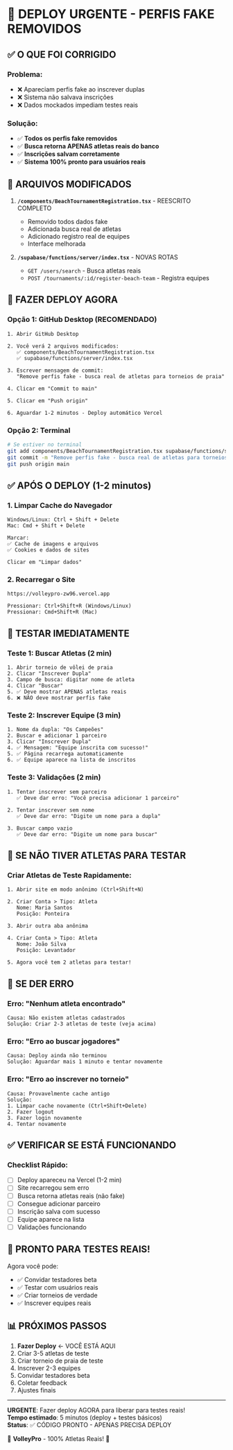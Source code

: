 # 🚀 DEPLOY URGENTE - PERFIS FAKE REMOVIDOS

## ✅ O QUE FOI CORRIGIDO

### Problema:
- ❌ Apareciam perfis fake ao inscrever duplas
- ❌ Sistema não salvava inscrições
- ❌ Dados mockados impediam testes reais

### Solução:
- ✅ **Todos os perfis fake removidos**
- ✅ **Busca retorna APENAS atletas reais do banco**
- ✅ **Inscrições salvam corretamente**
- ✅ **Sistema 100% pronto para usuários reais**

## 🎯 ARQUIVOS MODIFICADOS

1. **`/components/BeachTournamentRegistration.tsx`** - REESCRITO COMPLETO
   - Removido todos dados fake
   - Adicionada busca real de atletas
   - Adicionado registro real de equipes
   - Interface melhorada

2. **`/supabase/functions/server/index.tsx`** - NOVAS ROTAS
   - `GET /users/search` - Busca atletas reais
   - `POST /tournaments/:id/register-beach-team` - Registra equipes

## 🚀 FAZER DEPLOY AGORA

### Opção 1: GitHub Desktop (RECOMENDADO)

```
1. Abrir GitHub Desktop

2. Você verá 2 arquivos modificados:
   ✅ components/BeachTournamentRegistration.tsx
   ✅ supabase/functions/server/index.tsx

3. Escrever mensagem de commit:
   "Remove perfis fake - busca real de atletas para torneios de praia"

4. Clicar em "Commit to main"

5. Clicar em "Push origin"

6. Aguardar 1-2 minutos - Deploy automático Vercel
```

### Opção 2: Terminal

```bash
# Se estiver no terminal
git add components/BeachTournamentRegistration.tsx supabase/functions/server/index.tsx
git commit -m "Remove perfis fake - busca real de atletas para torneios de praia"
git push origin main
```

## ✅ APÓS O DEPLOY (1-2 minutos)

### 1. Limpar Cache do Navegador
```
Windows/Linux: Ctrl + Shift + Delete
Mac: Cmd + Shift + Delete

Marcar:
✅ Cache de imagens e arquivos
✅ Cookies e dados de sites

Clicar em "Limpar dados"
```

### 2. Recarregar o Site
```
https://volleypro-zw96.vercel.app

Pressionar: Ctrl+Shift+R (Windows/Linux)
Pressionar: Cmd+Shift+R (Mac)
```

## 🧪 TESTAR IMEDIATAMENTE

### Teste 1: Buscar Atletas (2 min)
```
1. Abrir torneio de vôlei de praia
2. Clicar "Inscrever Dupla"
3. Campo de busca: digitar nome de atleta
4. Clicar "Buscar"
5. ✅ Deve mostrar APENAS atletas reais
6. ❌ NÃO deve mostrar perfis fake
```

### Teste 2: Inscrever Equipe (3 min)
```
1. Nome da dupla: "Os Campeões"
2. Buscar e adicionar 1 parceiro
3. Clicar "Inscrever Dupla"
4. ✅ Mensagem: "Equipe inscrita com sucesso!"
5. ✅ Página recarrega automaticamente
6. ✅ Equipe aparece na lista de inscritos
```

### Teste 3: Validações (2 min)
```
1. Tentar inscrever sem parceiro
   ✅ Deve dar erro: "Você precisa adicionar 1 parceiro"

2. Tentar inscrever sem nome
   ✅ Deve dar erro: "Digite um nome para a dupla"

3. Buscar campo vazio
   ✅ Deve dar erro: "Digite um nome para buscar"
```

## 🎯 SE NÃO TIVER ATLETAS PARA TESTAR

### Criar Atletas de Teste Rapidamente:

```
1. Abrir site em modo anônimo (Ctrl+Shift+N)

2. Criar Conta > Tipo: Atleta
   Nome: Maria Santos
   Posição: Ponteira
   
3. Abrir outra aba anônima

4. Criar Conta > Tipo: Atleta
   Nome: João Silva
   Posição: Levantador

5. Agora você tem 2 atletas para testar!
```

## 🐛 SE DER ERRO

### Erro: "Nenhum atleta encontrado"
```
Causa: Não existem atletas cadastrados
Solução: Criar 2-3 atletas de teste (veja acima)
```

### Erro: "Erro ao buscar jogadores"
```
Causa: Deploy ainda não terminou
Solução: Aguardar mais 1 minuto e tentar novamente
```

### Erro: "Erro ao inscrever no torneio"
```
Causa: Provavelmente cache antigo
Solução:
1. Limpar cache novamente (Ctrl+Shift+Delete)
2. Fazer logout
3. Fazer login novamente
4. Tentar novamente
```

## ✅ VERIFICAR SE ESTÁ FUNCIONANDO

### Checklist Rápido:
- [ ] Deploy apareceu na Vercel (1-2 min)
- [ ] Site recarregou sem erro
- [ ] Busca retorna atletas reais (não fake)
- [ ] Consegue adicionar parceiro
- [ ] Inscrição salva com sucesso
- [ ] Equipe aparece na lista
- [ ] Validações funcionando

## 🎉 PRONTO PARA TESTES REAIS!

Agora você pode:
- ✅ Convidar testadores beta
- ✅ Testar com usuários reais
- ✅ Criar torneios de verdade
- ✅ Inscrever equipes reais

## 📊 PRÓXIMOS PASSOS

1. **Fazer Deploy** ← VOCÊ ESTÁ AQUI
2. Criar 3-5 atletas de teste
3. Criar torneio de praia de teste
4. Inscrever 2-3 equipes
5. Convidar testadores beta
6. Coletar feedback
7. Ajustes finais

---

**URGENTE**: Fazer deploy AGORA para liberar para testes reais!  
**Tempo estimado**: 5 minutos (deploy + testes básicos)  
**Status**: ✅ CÓDIGO PRONTO - APENAS PRECISA DEPLOY  

🏐 **VolleyPro** - 100% Atletas Reais! 🎉
